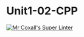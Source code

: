 # Unit1-02-CPP
[![Mr Coxall's Super Linter](https://github.com/ICS3U-Programming-Katie-G/Unit1-02-CPP/workflows/Mr%20Coxall's%20Super%20Linter/badge.svg)](https://github.com/ICS3U-Programming-Katie-G/Unit1-02-CPP/actions/)
